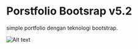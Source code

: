 # Porstfolio Bootsrap v5.2

simple portfolio dengan teknologi bootstrap.

![Alt text](images/sample.png)
